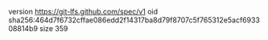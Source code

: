 version https://git-lfs.github.com/spec/v1
oid sha256:464d7f6732cffae086edd2f14317ba8d79f8707c5f765312e5acf693308814b9
size 359
